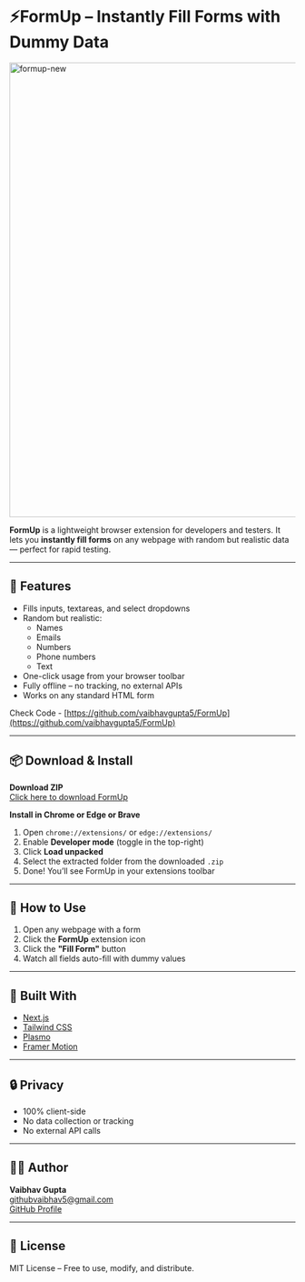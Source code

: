 # ⚡FormUp – Instantly Fill Forms with Dummy Data
<img width="1280" height="800" alt="formup-new" src="https://github.com/user-attachments/assets/029d8152-8d50-4bc9-9797-d7945b2226f2" />



**FormUp** is a lightweight browser extension for developers and testers. It lets you **instantly fill forms** on any webpage with random but realistic data — perfect for rapid testing.

---

##  🧪 Features

- Fills inputs, textareas, and select dropdowns
- Random but realistic:
  - Names
  - Emails
  - Numbers
  - Phone numbers
  - Text
- One-click usage from your browser toolbar
- Fully offline – no tracking, no external APIs
- Works on any standard HTML form

Check Code - [https://github.com/vaibhavgupta5/FormUp](https://github.com/vaibhavgupta5/FormUp)

---

## 📦 Download & Install

**Download ZIP**  
[Click here to download FormUp](https://drive.google.com/file/d/1wvC8HNphoaygi7Z2ChR7Cnn57D85cBGj/view?usp=sharing)

**Install in Chrome or Edge or Brave**

1. Open `chrome://extensions/` or `edge://extensions/`
2. Enable **Developer mode** (toggle in the top-right)
3. Click **Load unpacked**
4. Select the extracted folder from the downloaded `.zip`
5. Done! You’ll see FormUp in your extensions toolbar

---

## 🚀 How to Use

1. Open any webpage with a form
2. Click the **FormUp** extension icon
3. Click the **"Fill Form"** button
4. Watch all fields auto-fill with dummy values

---

## 🧩 Built With

- [Next.js](https://nextjs.org/)
- [Tailwind CSS](https://tailwindcss.com/)
- [Plasmo](https://docs.plasmo.com/)
- [Framer Motion](https://www.framer.com/motion/)

---

## 🔒 Privacy

- 100% client-side
- No data collection or tracking
- No external API calls

---

## 👨‍💻 Author

**Vaibhav Gupta**  
[githubvaibhav5@gmail.com](mailto:githubvaibhav5@gmail.com)  
[GitHub Profile](https://github.com/githubvaibhav5)

---

## 📄 License

MIT License – Free to use, modify, and distribute.

